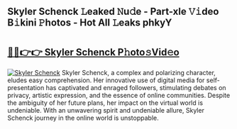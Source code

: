 ## Skyler Schenck 𝙻eaked 𝙽u𝚍e - Part-xle 𝚅𝚒deo B𝚒kini 𝙿hotos - Hot All 𝙻eaks phkyY

# <h2><a href="http://ld396p.urlbe.top/?page=Skyler+Schenck">🔗🔗👉👉 Skyler Schenck P𝚑oto𝚜Vid𝚎o</a></h2>

[![Skyler Schenck](https://i.imgur.com/eBuTRDB.gif)](http://ld396p.urlbe.top/?page=Skyler+Schenck)
Skyler Schenck, a complex and polarizing character, eludes easy comprehension. Her innovative use of digital media for self-presentation has captivated and enraged followers, stimulating debates on privacy, artistic expression, and the essence of online communities. Despite the ambiguity of her future plans, her impact on the virtual world is undeniable. With an unwavering spirit and undeniable allure, Skyler Schenck journey in the online world is unstoppable.

